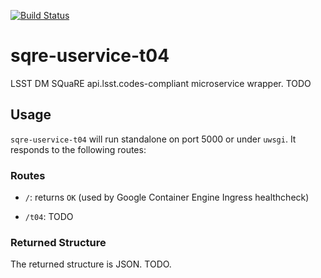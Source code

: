 [![Build Status](https://travis-ci.org/lsst-sqre/uservice-t04.svg?branch=master)](https://travis-ci.org/lsst-sqre/uservice-t04)

# sqre-uservice-t04

LSST DM SQuaRE api.lsst.codes-compliant microservice wrapper.  TODO

## Usage

`sqre-uservice-t04` will run standalone on port
5000 or under `uwsgi`.  It responds to the following routes:

### Routes

* `/`: returns `OK` (used by Google Container Engine Ingress healthcheck)

* `/t04`: TODO

### Returned Structure

The returned structure is JSON.  TODO.
